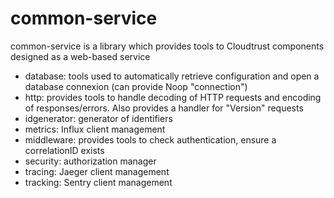 # common-service

common-service is a library which provides tools to Cloudtrust components designed as a web-based service

* database: tools used to automatically retrieve configuration and open a database connexion (can provide Noop "connection")
* http: provides tools to handle decoding of HTTP requests and encoding of responses/errors. Also provides a handler for "Version" requests
* idgenerator: generator of identifiers
* metrics: Influx client management
* middleware: provides tools to check authentication, ensure a correlationID exists
* security: authorization manager
* tracing: Jaeger client management
* tracking: Sentry client management